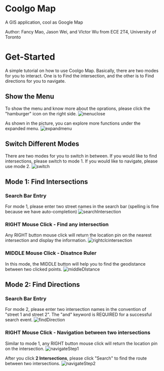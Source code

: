 # Coolgo Map
A GIS application, cool as Google Map

Author: Fancy Mao, Jason Wei, and VIctor Wu from ECE 2T4, University of Toronto 

# Get-Started
A simple tutorial on how to use Coolgo Map. Basically, there are two modes for you to interact. One is to Find the intersection, and the other is to Find directions for you to navigate.

## Show the Menu
To show the menu and know more about the oprations, please click the "hamburger" icon on the right side.
![menuclose](assets/menuclose.png)

As shown in the picture, you can explore more functions under the expanded menu.
![expandmenu](assets/expandmenu.png)

## Switch Different Modes
There are two modes for you to switch in between. If you would like to find intersections, please switch to mode 1. If you would like to navigate, please use mode 2.
![switch](assets/introSwitch.png)

## Mode 1: Find Intersections
### Search Bar Entry
For mode 1, please enter two street names in the search bar (spelling is fine because we have auto-completion)
![searchIntersection](assets/searchIntersection.png)

### RIGHT Mouse Click - Find any intersection
Any RIGHT button mouse click will return the location pin on the nearest intersection and display the information.
![rightclcintersection](assets/findIntersectionClick.png)

### MIDDLE Mouse Click - Disatnce Ruler
In this mode, the MIDDLE button will help you to find the geodistance between two clicked points.
![middleDIstance](assets/distanceRuler.png)

## Mode 2: Find Directions
### Search Bar Entry
For mode 2, please enter two intersection names in the convention of "street 1 and street 2". The "and" keyword is REQUIRED for a successful search event.
![findDirection](assets/searchDirection.png)


### RIGHT Mouse Click - Navigation between two intersections
Similar to mode 1, any RIGHT button mouse click will return the location pin on the intersection.
![navigateStep1](assets/searchDirectionstep1.png)

After you click **2 Intersections**, please click "Search" to find the route between two intersections.
![navigateStep2](assets/findDirectionstep2.png)

